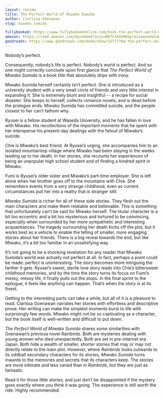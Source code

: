 ```yaml
---
layout: review
title: The Perfect World of Miwako Sumida
author: Clarissa Goenawan
slug: miwako_sumida

fullybooked: https://www.fullybookedonline.com/book-the-perfect-world-of-miwako-sumida-paperback.html
amazon: https://read.amazon.com/kp/embed?asin=B07VJ6X49D&preview=newtab&linkCode=kpe&ref_=cm_sw_r_kb_dp_9XJDD5TP14D8DNEJT9HZ
goodreads: https://www.goodreads.com/book/show/52777764-the-perfect-world-of-miwako-sumida
---
```


Nobody’s perfect.

Consequently, nobody’s life is perfect. Nobody’s world is perfect. And so one might correctly conclude upon first glance that *The Perfect World of Miwako Sumida* is a book title that absolutely drips with irony.

<!-- excerpt -->

Miwako Sumida herself certainly isn’t perfect. She is introduced as a university student with a very small circle of friends and very little interest in expanding it. She is extremely blunt and insightful -- a recipe for social disaster. She keeps to herself, collects romance novels, and is dead before the prologue ends. Miwako Sumida has committed suicide, and the people closest to her can’t fathom why.

Ryusei is a fellow student at Waseda University, and he has fallen in love with Miwako. His recollections of the important moments that he spent with her intersperse his present-day dealings with the fallout of Miwako’s suicide.

Chie is Miwako’s best friend. At Ryusei’s urging, she accompanies him to an isolated  mountaintop village where Miwako had been staying in the weeks leading up to her death. In her stories, she recounts her experiences of being an unpopular high school student and of finding a kindred spirit in Miwako.

Fumi is Ryusei’s older sister and Miwako’s part-time employer. She is left alone when her brother goes off to the mountains with Chie. She remembers events from a very strange childhood, even as current circumstances pull her into a reality that is stranger still.

*Miwako Sumida* is richer for all of these side stories. They flesh out the main characters and make them relatable and believable. This is something that unfortunately can’t be said for Miwako herself. The titular character is a bit too eccentric and a bit too mysterious and tortured to be convincing, especially when surrounded by her more sympathetic and interesting acquaintances. The tragedy surrounding her death kicks off the plot, but it works best as a vehicle to enable the telling of smaller, more engaging stories about her friends. There is a big reveal towards the end, but like Miwako, it’s a bit too familiar in an unsatisfying way.

It’s not going to be a shocking revelation for any reader that Miwako Sumida’s world was actually not perfect at all. In fact, perhaps a point could be made: perfect is uninteresting. The story becomes more intriguing the farther it gets. Ryusei’s sweet, sterile love story leads into Chie’s bittersweet childhood memories, and by the time the story turns its focus on Fumi’s messy, messy life, it finally pulls out the stops. In the final sprint to the epilogue, it feels like anything can happen. That’s when the story is at its finest.

Getting to the interesting parts can take a while, but all of it is a pleasure to read. Clarissa Goenawan narrates her stories with effortless and descriptive prose. Her writing can make the simplest moments burst to life with surprisingly few words. Miwako might not be so captivating as a character, but the book itself is well-written and difficult to put down.

*The Perfect World of Miwako Sumida* shares some similarities with Goenawan’s previous novel Rainbirds. Both are mysteries dealing with young women who died unexpectedly. Both are set in pre-internet era Japan. Both hide a wealth of smaller, shorter stories that may or may not directly relate to the main plot. However, where *Rainbirds* looks outwards to its oddball secondary characters for its stories, *Miwako Sumida* turns inwards to the memories and secrets that its characters keep. The stories are more intimate and less varied than in *Rainbirds*, but they are just as fantastic.

Read it for those little stories, and just don’t be disappointed if the mystery goes exactly where you think it was going. The experience is still worth the ride. Highly recommended.